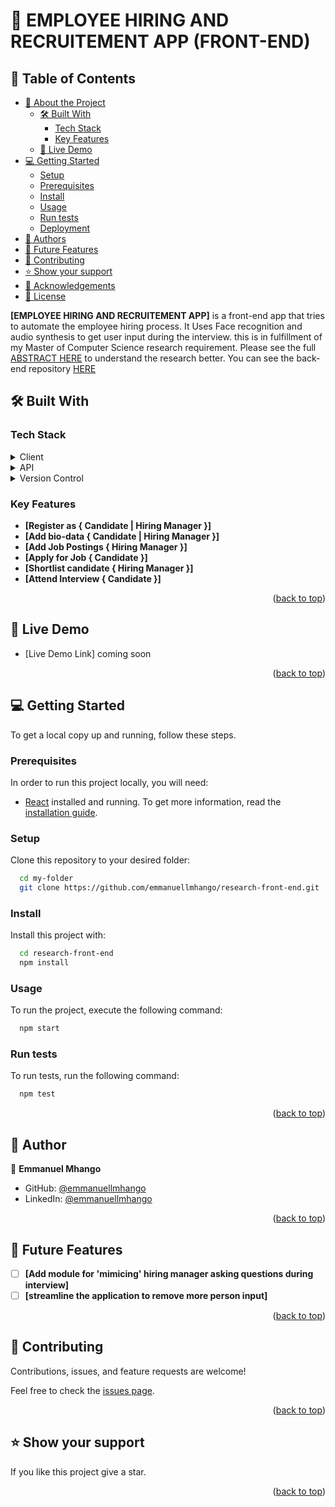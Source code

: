 # 📖 EMPLOYEE HIRING AND RECRUITEMENT APP <a name="about-project">(FRONT-END)</a>

## 📗 Table of Contents

- [📖 About the Project](#about-project)
  - [🛠 Built With](#built-with)
    - [Tech Stack](#tech-stack)
    - [Key Features](#key-features)
  - [🚀 Live Demo](#live-demo)
- [💻 Getting Started](#getting-started)
  - [Setup](#setup)
  - [Prerequisites](#prerequisites)
  - [Install](#install)
  - [Usage](#usage)
  - [Run tests](#run-tests)
  - [Deployment](#deployment)
- [👥 Authors](#authors)
- [🔭 Future Features](#future-features)
- [🤝 Contributing](#contributing)
- [⭐️ Show your support](#support)
- [🙏 Acknowledgements](#acknowledgements)
- [📝 License](#license)

**[EMPLOYEE HIRING AND RECRUITEMENT APP]** is a front-end app that tries to automate the employee hiring process. It Uses Face recognition and audio synthesis to get user input during the interview. this is in fulfillment of my Master of Computer Science research requirement. Please see the full [ABSTRACT HERE](https://emma-code.blogspot.com/p/research-abstract.html) to understand the research better. You can see the back-end repository [HERE](https://github.com/emmanuellmhango/research-back-end)

## 🛠 Built With <a name="built-with"></a>

### Tech Stack <a name="tech-stack"></a>

<details>
  <summary>Client</summary>
  <ul>
    <li><a href="https://reactjs.org/">React.js</a></li>
  </ul>
</details>
<details>
  <summary>API</summary>
  <ul>
    <li><a href="https://github.com/emmanuellmhango/research-back-end">BACK END</a></li>
  </ul>
</details>
<details>
  <summary>Version Control</summary>
  <ul>
    <li><a href="https://github.com/">GIT</a></li>
  </ul>
</details>


### Key Features <a name="key-features"></a>

- **[Register as { Candidate | Hiring Manager }]**
- **[Add bio-data { Candidate | Hiring Manager }]**
- **[Add Job Postings { Hiring Manager }]**
- **[Apply for Job { Candidate }]**
- **[Shortlist candidate { Hiring Manager }]**
- **[Attend Interview { Candidate }]**

<p align="right">(<a href="#readme-top">back to top</a>)</p>

## 🚀 Live Demo <a name="live-demo"></a>

- [Live Demo Link] coming soon

<p align="right">(<a href="#readme-top">back to top</a>)</p>

## 💻 Getting Started <a name="getting-started"></a>

To get a local copy up and running, follow these steps.

### Prerequisites

In order to run this project locally, you will need:

- [React](https://reactjs.org/) installed and running. To get more information, read the [installation guide](https://react.dev/reference/react).

### Setup

Clone this repository to your desired folder:

```sh
  cd my-folder
  git clone https://github.com/emmanuellmhango/research-front-end.git
```

### Install

Install this project with:

```sh
  cd research-front-end
  npm install
```

### Usage

To run the project, execute the following command:

```sh
  npm start
```

### Run tests

To run tests, run the following command:

```sh
  npm test
```

<p align="right">(<a href="#readme-top">back to top</a>)</p>

## 👥 Author <a name="authors"></a>

👤 **Emmanuel Mhango**

- GitHub: [@emmanuellmhango](https://github.com/emmanuellmhango)
- LinkedIn: [@emmanuellmhango](https://www.linkedin.com/in/emmanuellmhango)

<p align="right">(<a href="#readme-top">back to top</a>)</p>

## 🔭 Future Features <a name="future-features"></a>

- [ ] **[Add module for 'mimicing' hiring manager asking questions during interview]**
- [ ] **[streamline the application to remove more person input]**

<p align="right">(<a href="#readme-top">back to top</a>)</p>

## 🤝 Contributing <a name="contributing"></a>

Contributions, issues, and feature requests are welcome!

Feel free to check the [issues page](../../issues/).

<p align="right">(<a href="#readme-top">back to top</a>)</p>

## ⭐️ Show your support <a name="support"></a>

If you like this project give a star.

<p align="right">(<a href="#readme-top">back to top</a>)</p>

